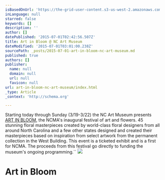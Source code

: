 ```yaml
---
isBasedOnUrl: 'https://the-grid-user-content.s3-us-west-2.amazonaws.com/0701f177-bcb4-4c9d-a85c-be89eeda486c.jpg'
inLanguage: null
starred: false
keywords: []
description: ''
author: []
datePublished: '2015-07-01T02:42:56.507Z'
title: Art in Bloom @ NC Art Museum
dateModified: '2015-07-01T03:01:00.238Z'
sourcePath: _posts/2015-07-01-art-in-bloom-nc-art-museum.md
published: true
authors: []
publisher:
  name: null
  domain: null
  url: null
  favicon: null
url: art-in-bloom-nc-art-museum/index.html
_type: Article
_context: 'http://schema.org'

---
```

Starting today through Sunday (3/19-3/22) the NC Art Museum presents [ART IN BLOOM][0], the NCMA's inaugural festival of art and flowers. 45 stunning floral masterpieces created by world-class floral designers from all around North Carolina and a few other states designed and created their masterpieces based on inspiration from select artwork from the permanent collection in the West Building. This event is a ticketed exhibit and is a first for NCMA. The proceeds from this festival go directly to funding the museum's ongoing programming.``
![](https://the-grid-user-content.s3-us-west-2.amazonaws.com/0701f177-bcb4-4c9d-a85c-be89eeda486c.jpg)

# Art in Bloom

[0]: http://ncartmuseum.org/calendar/series_parent/art_in_bloom